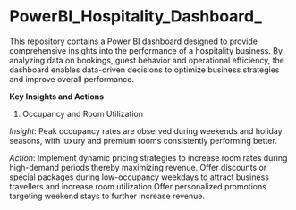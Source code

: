 # PowerBI_Hospitality_Dashboard_

This repository contains a Power BI dashboard designed to provide comprehensive insights into the performance of a hospitality business. By analyzing data on bookings, guest behavior and operational efficiency, the dashboard enables data-driven decisions to optimize business strategies and improve overall performance.

**Key Insights and Actions**
1. Occupancy and Room Utilization

_Insight_: Peak occupancy rates are observed during weekends and holiday seasons, with luxury and premium rooms consistently performing better.

_Action_: Implement dynamic pricing strategies to increase room rates during high-demand periods thereby maximizing revenue. Offer discounts or special packages during low-occupancy weekdays to attract business travellers and increase room utilization.Offer personalized promotions targeting weekend stays to further increase revenue.

